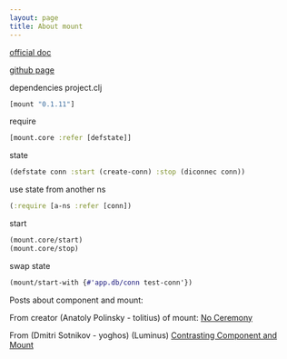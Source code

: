 ```yaml
---
layout: page
title: About mount
---
```


[official doc](https://github.com/tolitius/mount/blob/master/README.md)

[github page](https://github.com/tolitius)

dependencies project.clj
```clojure
[mount "0.1.11"]
```

require
```clojure 
[mount.core :refer [defstate]]
```

state
```clojure
(defstate conn :start (create-conn) :stop (diconnec conn))
```

use state from another ns
```clojure
(:require [a-ns :refer [conn])
```

start
```clojure 
(mount.core/start)
(mount.core/stop)
```

swap state
```clojure
(mount/start-with {#'app.db/conn test-conn'})
```

Posts about component and mount:

From creator (Anatoly Polinsky - tolitius) of mount: 
[No Ceremony](https://www.dotkam.com/2016/11/21/no-ceremony/)

From (Dmitri Sotnikov - yoghos) (Luminus)
[Contrasting Component and Mount](http://yogthos.net/posts/2016-01-19-ContrastingComponentAndMount.html)
